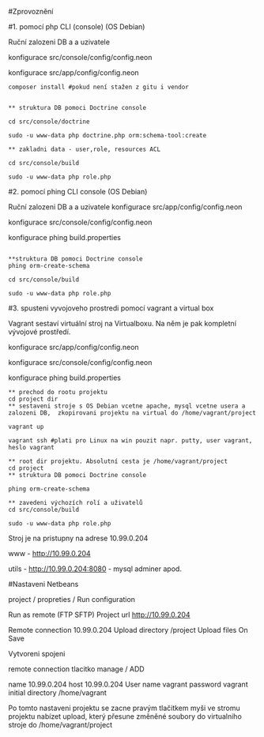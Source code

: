 #Zprovoznění



#1. pomocí php CLI (console) (OS Debian)

Ruční zalozeni  DB a a uzivatele

konfigurace src/console/config/config.neon

konfigurace src/app/config/config.neon


```
composer install #pokud není stažen z gitu i vendor


** struktura DB pomoci Doctrine console

cd src/console/doctrine

sudo -u www-data php doctrine.php orm:schema-tool:create

** zakladni data - user,role, resources ACL

cd src/console/build

sudo -u www-data php role.php
```

#2. pomocí phing CLI console (OS Debian)

Ruční zalozeni  DB a a uzivatele
konfigurace src/app/config/config.neon

konfigurace src/console/config/config.neon

konfigurace phing  build.properties
```

**struktura DB pomoci Doctrine console
phing orm-create-schema

cd src/console/build

sudo -u www-data php role.php
```

#3. spusteni vyvojoveho prostredi pomocí vagrant a virtual box

Vagrant sestaví virtuální stroj na Virtualboxu.
Na něm je pak kompletní vývojové prostředí.

konfigurace src/app/config/config.neon

konfigurace src/console/config/config.neon

konfigurace phing  build.properties

```
** prechod do rootu projektu
cd project dir
** sestaveni stroje s OS Debian vcetne apache, mysql vcetne usera a zalozeni DB,  zkopirovani projektu na virtual do /home/vagrant/project

vagrant up

vagrant ssh #plati pro Linux na win pouzit napr. putty, user vagrant, heslo vagrant

** root dir projektu. Absolutní cesta je /home/vagrant/project
cd project
** struktura DB pomoci Doctrine console

phing orm-create-schema

** zavedeni výchozích rolí a uživatelů
cd src/console/build

sudo -u www-data php role.php
```

Stroj je na pristupny na adrese 10.99.0.204

www - http://10.99.0.204

utils - http://10.99.0.204:8080 - mysql adminer apod.

#Nastaveni Netbeans

project  / propreties / Run configuration

Run as remote (FTP SFTP)
Project url http://10.99.0.204

Remote connection 10.99.0.204
Upload directory /project
Upload files On Save

Vytvoreni spojeni

remote connection tlacitko manage / ADD

name 10.99.0.204
host 10.99.0.204
User name vagrant
password vagrant
initial directory /home/vagrant

Po tomto nastaveni projektu se zacne pravým tlačitkem myši ve stromu projektu nabízet upload,
který přesune změněné soubory do virtualniho stroje do /home/vagrant/project



